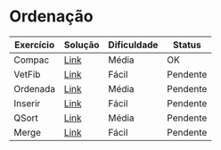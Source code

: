   # Ordenação

| Exercício | Solução | Dificuldade | Status |
| ------ | ------ | ----- | ---- |
| Compac | [Link](Exem/compac.hs "Solução") |  Média | OK
| VetFib|  [Link](Exem/vetFib.hs "Solução") | Fácil | Pendente
| Ordenada | [Link](Exem/ordenada.hs "Solução") | Média | Pendente
| Inserir | [Link](Exem/inserir.hs "Solução") | Fácil | Pendente
| QSort | [Link](Exem/qsort.hs "Solução") | Média | Pendente
| Merge | [Link](Exem/merge.hs "Solução") | Fácil | Pendente